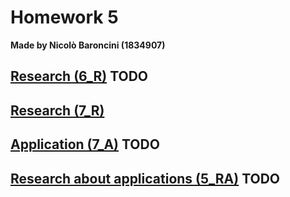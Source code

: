 # Homework 5
**Made by Nicolò Baroncini (1834907)**
## [Research (6_R)]() **TODO**
## [Research (7_R)](https://bynickes.github.io/StatisticsHomeworks/homework5/7_r)
## [Application (7_A)]() **TODO**
## [Research about applications (5_RA)]() **TODO**
